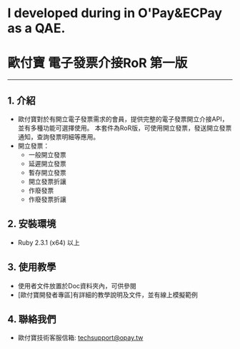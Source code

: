 # I developed during in O'Pay&ECPay as a QAE.
# 歐付寶 電子發票介接RoR 第一版
---

## 1. 介紹

  - 歐付寶對於有開立電子發票需求的會員，提供完整的電子發票開立介接API，並有多種功能可選擇使用。 本套件為RoR版，可使用開立發票，發送開立發票通知，查詢發票明細等應用。
  - 開立發票：
    - 一般開立發票
    - 延遲開立發票
    - 暫存開立發票
    - 開立發票折讓
    - 作廢發票
    - 作廢發票折讓


## 2. 安裝環境
  - Ruby 2.3.1 (x64) 以上
 

## 3. 使用教學
  - 使用者文件放置於Doc資料夾內，可供參閱
  - [歐付寶開發者專區]有詳細的教學說明及文件，並有線上模擬範例


## 4. 聯絡我們
  - 歐付寶技術客服信箱: techsupport@opay.tw


